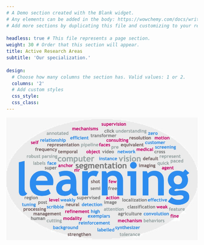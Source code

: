 ```yaml
---
# A Demo section created with the Blank widget.
# Any elements can be added in the body: https://wowchemy.com/docs/writing-markdown-latex/
# Add more sections by duplicating this file and customizing to your requirements.

headless: true # This file represents a page section.
weight: 30 # Order that this section will appear.
title: Active Research Areas
subtitle: 'Our specialization.'

design:
  # Choose how many columns the section has. Valid values: 1 or 2.
  columns: '2'
  # Add custom styles
  css_style:
  css_class:
---
```

![](../../assets/media/tag.jpg)